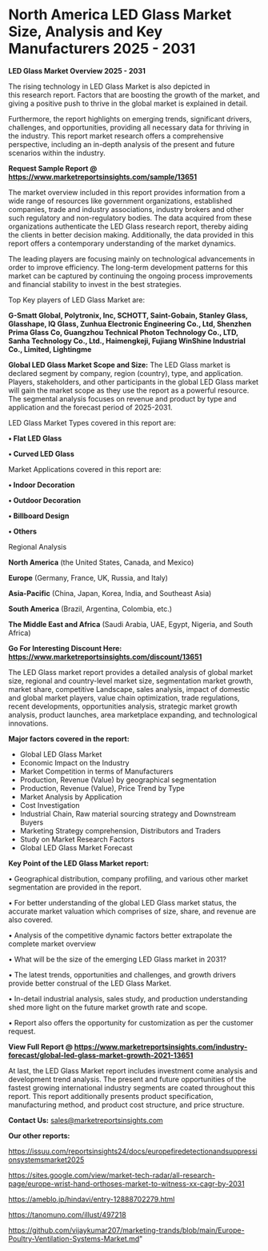 # North America LED Glass Market Size, Analysis and Key Manufacturers 2025 - 2031

<Strong> LED Glass Market Overview 2025 - 2031</strong>

The rising technology in LED Glass Market is also depicted in this research report. Factors that are boosting the growth of the market, and giving a positive push to thrive in the global market is explained in detail.

Furthermore, the report highlights on emerging trends, significant drivers, challenges, and opportunities, providing all necessary data for thriving in the industry. This report market research offers a comprehensive perspective, including an in-depth analysis of the present and future scenarios within the industry.

<strong>Request Sample Report @ <a href=https://www.marketreportsinsights.com/sample/13651>https://www.marketreportsinsights.com/sample/13651</a></strong>

The market overview included in this report provides information from a wide range of resources like government organizations, established companies, trade and industry associations, industry brokers and other such regulatory and non-regulatory bodies. The data acquired from these organizations authenticate the LED Glass research report, thereby aiding the clients in better decision making. Additionally, the data provided in this report offers a contemporary understanding of the market dynamics.

The leading players are focusing mainly on technological advancements in order to improve efficiency. The long-term development patterns for this market can be captured by continuing the ongoing process improvements and financial stability to invest in the best strategies.

Top Key players of LED Glass Market are:

<strong>G-Smatt Global, Polytronix, Inc, SCHOTT, Saint-Gobain, Stanley Glass, Glasshape, IQ Glass, Zunhua Electronic Engineering Co., Ltd, Shenzhen Prima Glass Co, Guangzhou Technical Photon Technology Co., LTD, Sanha Technology Co., Ltd., Haimengkeji, Fujiang WinShine Industrial Co., Limited, Lightingme</strong>

<strong><b>Global LED Glass Market Scope and Size:</b></strong>
The LED Glass market is declared segment by company, region (country), type, and application. Players, stakeholders, and other participants in the global LED Glass market will gain the market scope as they use the report as a powerful resource. The segmental analysis focuses on revenue and product by type and application and the forecast period of 2025-2031.

LED Glass Market Types covered in this report are:

<strong>• Flat LED Glass

• Curved LED Glass</strong>

Market Applications covered in this report are:

<strong>• Indoor Decoration

• Outdoor Decoration

• Billboard Design

• Others</strong> 

Regional Analysis

<strong>North America</strong> (the United States, Canada, and Mexico)

<strong>Europe</strong> (Germany, France, UK, Russia, and Italy)

<strong>Asia-Pacific</strong> (China, Japan, Korea, India, and Southeast Asia)

<strong>South America</strong> (Brazil, Argentina, Colombia, etc.)

<strong>The Middle East and Africa</strong> (Saudi Arabia, UAE, Egypt, Nigeria, and South Africa)

<strong>Go For Interesting Discount Here: <a href=https://www.marketreportsinsights.com/discount/13651>https://www.marketreportsinsights.com/discount/13651</a></strong>

The LED Glass market report provides a detailed analysis of global market size, regional and country-level market size, segmentation market growth, market share, competitive Landscape, sales analysis, impact of domestic and global market players, value chain optimization, trade regulations, recent developments, opportunities analysis, strategic market growth analysis, product launches, area marketplace expanding, and technological innovations.

<strong><b>Major factors covered in the report:</b></strong>
<ul>
  <li>Global LED Glass Market </li>
  <li>Economic Impact on the Industry</li>
  <li>Market Competition in terms of Manufacturers</li>
  <li>Production, Revenue (Value) by geographical segmentation</li>
  <li>Production, Revenue (Value), Price Trend by Type</li>
  <li>Market Analysis by Application</li>
  <li>Cost Investigation</li>
  <li>Industrial Chain, Raw material sourcing strategy and Downstream Buyers</li>
  <li>Marketing Strategy comprehension, Distributors and Traders</li>
  <li>Study on Market Research Factors</li>
  <li>Global LED Glass Market Forecast</li>
</ul>

<strong><b>Key Point of the LED Glass Market report:</b></strong>

• Geographical distribution, company profiling, and various other market segmentation are provided in the report.

• For better understanding of the global LED Glass market status, the accurate market valuation which comprises of size, share, and revenue are also covered.

• Analysis of the competitive dynamic factors better extrapolate the complete market overview

• What will be the size of the emerging LED Glass market in 2031?

• The latest trends, opportunities and challenges, and growth drivers provide better construal of the LED Glass Market.

• In-detail industrial analysis, sales study, and production understanding shed more light on the future market growth rate and scope.

• Report also offers the opportunity for customization as per the customer request.

<strong><b>View Full Report @ <a href=https://www.marketreportsinsights.com/industry-forecast/global-led-glass-market-growth-2021-13651>https://www.marketreportsinsights.com/industry-forecast/global-led-glass-market-growth-2021-13651</a></b></strong>


At last, the LED Glass Market report includes investment come analysis and development trend analysis. The present and future opportunities of the fastest growing international industry segments are coated throughout this report. This report additionally presents product specification, manufacturing method, and product cost structure, and price structure.

<strong>Contact Us:</strong>
sales@marketreportsinsights.com

<strong>Our other reports:</strong>

<a href=https://issuu.com/reportsinsights24/docs/europefiredetectionandsuppressionsystemsmarket2025>https://issuu.com/reportsinsights24/docs/europefiredetectionandsuppressionsystemsmarket2025</a>

<a href=https://sites.google.com/view/market-tech-radar/all-research-page/europe-wrist-hand-orthoses-market-to-witness-xx-cagr-by-2031>https://sites.google.com/view/market-tech-radar/all-research-page/europe-wrist-hand-orthoses-market-to-witness-xx-cagr-by-2031</a>

<a href=https://ameblo.jp/hindavi/entry-12888702279.html>https://ameblo.jp/hindavi/entry-12888702279.html</a>

<a href=https://tanomuno.com/illust/497218>https://tanomuno.com/illust/497218</a>

<a href=https://github.com/vijaykumar207/marketing-trands/blob/main/Europe-Poultry-Ventilation-Systems-Market.md>https://github.com/vijaykumar207/marketing-trands/blob/main/Europe-Poultry-Ventilation-Systems-Market.md</a>"
